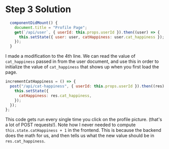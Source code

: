 # Step 3 Solution

```js
  componentDidMount() {
    document.title = "Profile Page";
    get(`/api/user`, { userId: this.props.userId }).then((user) => {
      this.setState({ user: user, catHappiness: user.cat_happiness });
    });
  }
```

I made a modification to the 4th line. We can read the value of `cat_happiness` passed in from the user document, and use this in order to initialize the value of `cat_happiness` that shows up when you first load the page.

```js
incrementCatHappiness = () => {
  post("/api/cat-happiness", { userId: this.props.userId }).then((res) => {
    this.setState({
      catHappiness: res.cat_happiness,
    });
  });
};
```

This code gets run every single time you click on the profile picture. (that's a lot of POST requests!). Note how I never needed to compute `this.state.catHappiness + 1` in the frontend.
This is because the backend does the math for us, and then tells us what the new value should be in `res.cat_happiness`.
